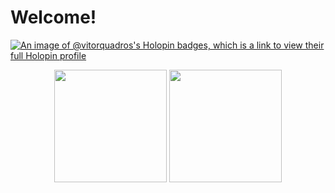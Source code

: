 # Welcome!

[![An image of @vitorquadros's Holopin badges, which is a link to view their full Holopin profile](https://holopin.me/vitorquadros)](https://holopin.io/@vitorquadros)

<div align="center">
  <img height="180em" src="https://github-readme-stats-ro3yvfs36-vitorquadros.vercel.app/api?username=vitorquadros&show_icons=true&theme=dracula&count_private=true"/>
  <img height="180em" src="https://github-readme-stats-ro3yvfs36-vitorquadros.vercel.app/api/top-langs/?username=vitorquadros&layout=compact&langs_count=16&theme=dracula"/>
<div>

<br>
  
<!-- ![Snake animation](https://github.com/vitorquadros/vitorquadros/blob/output/github-contribution-grid-snake.svg) -->

